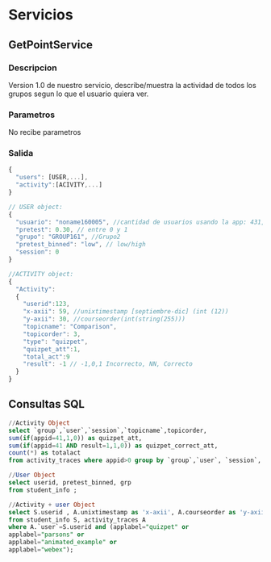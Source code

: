 <h1>Servicios  </h1>

<h2> GetPointService </h2>

<h3>Descripcion </h2>

Version 1.0 de nuestro servicio, describe/muestra la actividad de todos los grupos segun lo que el usuario quiera ver.

<h3>Parametros</h2>

No recibe parametros

<h3>Salida</h2>

```javascript
{
  "users": [USER,...],
  "activity":[ACIVITY,...]
}

// USER object:
{
  "usuario": "noname160005", //cantidad de usuarios usando la app: 431, cantidad de alumnos: 684
  "pretest": 0.30, // entre 0 y 1
  "grupo": "GROUP161", //Grupo2 
  "pretest_binned": "low", // low/high
  "session": 0
}

//ACTIVITY object:
{
  "Activity":
  {
    "userid":123,
    "x-axii": 59, //unixtimestamp [septiembre-dic] (int (12))
    "y-axii": 30, //courseorder(int(string(255)))
    "topicname": "Comparison",
    "topicorder": 3,
    "type": "quizpet",
    "quizpet_att":1,
    "total_act":9
    "result": -1 // -1,0,1 Incorrecto, NN, Correcto
  }
}
```
## Consultas SQL
```SQL
//Activity Object
select `group`,`user`,`session`,`topicname`,topicorder,
sum(if(appid=41,1,0)) as quizpet_att,
sum(if(appid=41 AND result=1,1,0)) as quizpet_correct_att,
count(*) as totalact 
from activity_traces where appid>0 group by `group`,`user`, `session`, topicname, `topicorder`;

//User Object
select userid, pretest_binned, grp 
from student_info ;

//Activity + user Object
select S.userid , A.unixtimestamp as 'x-axii', A.courseorder as 'y-axii', A.applabel, A.result, S.pretest_binned, S.grp 
from student_info S, activity_traces A 
where A.`user`=S.userid and (applabel="quizpet" or 
applabel="parsons" or 
applabel="animated_example" or 
applabel="webex");
	
```
## 
